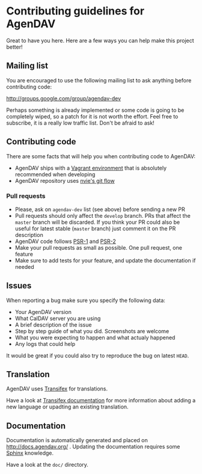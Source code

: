 # Contributing guidelines for AgenDAV

Great to have you here. Here are a few ways you can help make this project better!

## Mailing list

You are encouraged to use the following mailing list to ask anything before contributing code:

http://groups.google.com/group/agendav-dev

Perhaps something is already implemented or some code is going to be completely wiped, so a patch for it is not worth
the effort. Feel free to subscribe, it is a really low traffic list. Don't be afraid to ask!

## Contributing code

There are some facts that will help you when contributing code to AgenDAV:

* AgenDAV ships with a [Vagrant environment](http://docs.agendav.org/en/develop/development/#virtual-machine)
  that is absolutely recommended when developing
* AgenDAV repository uses [nvie's git flow](http://nvie.com/posts/a-successful-git-branching-model/)

### Pull requests

* Please, ask on `agendav-dev` list (see above) before sending a new PR
* Pull requests should only affect the `develop` branch. PRs that affect the `master` branch will be discarded. 
  If you think your PR could also be useful for latest stable (`master` branch) just comment it on the PR
  description
* AgenDAV code follows [PSR-1](http://www.php-fig.org/psr/psr-1/) and [PSR-2](http://www.php-fig.org/psr/psr-2/)
* Make your pull requests as small as possible. One pull request, one feature
* Make sure to add tests for your feature, and update the documentation if needed

## Issues

When reporting a bug make sure you specify the following data:

* Your AgenDAV version
* What CalDAV server you are using
* A brief description of the issue
* Step by step guide of what you did. Screenshots are welcome
* What you were expecting to happen and what actualy happened
* Any logs that could help

It would be great if you could also try to reproduce the bug on latest `HEAD`.

## Translation

AgenDAV uses [Transifex](https://www.transifex.com/adobo/agendav/) for translations.

Have a look at [Transifex documentation](http://docs.transifex.com/) for more information about
adding a new language or upadting an existing translation.

## Documentation

Documentation is automatically generated and placed on http://docs.agendav.org/ . Updating the
documentation requires some [Sphinx](http://sphinx-doc.org/) knowledge.

Have a look at the `doc/` directory.
